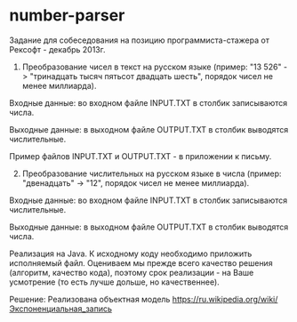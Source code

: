 number-parser
=============
Задание для собеседования на позицию  программиста-стажера от Рексофт - декабрь 2013г.
1. Преобразование чисел в текст на русском языке (пример: "13 526"  -> "тринадцать тысяч пятьсот двадцать шесть", порядок чисел не менее миллиарда).

Входные данные: во входном файле INPUT.TXT в столбик записываются числа.

Выходные данные: в выходном файле OUTPUT.TXT в столбик выводятся числительные.

Пример файлов INPUT.TXT  и  OUTPUT.TXT - в приложении к письму.

2. Преобразование числительных на русском языке в числа (пример: "двенадцать" -> "12", порядок чисел не менее миллиарда).

Входные данные: во входном файле INPUT.TXT в столбик записываются числительные.

Выходные данные: в выходном файле OUTPUT.TXT в столбик выводятся числа.

Реализация на Java. К исходному коду необходимо приложить исполняемый файл.
Оцениваем мы прежде всего качество решения (алгоритм, качество кода), поэтому срок реализации - на Ваше усмотрение (то есть лучше дольше, но качественнее).

Решение:
Реализована объектная модель https://ru.wikipedia.org/wiki/Экспоненциальная_запись